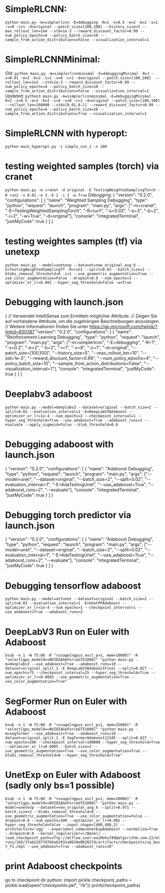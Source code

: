 # SimpleRLCNN:
`python main.py -m=simplerlcnn -E=debugging -R=1 -s=0.5 -e=2 -b=2 -i=1 -v=8 -c=1 -d=original --patch_size=[100,100] --history_size=5 --max_rollout_len=1e4 --std=1e-3 --reward_discount_factor=0.99 --num_policy_epochs=4 --policy_batch_size=10 --sample_from_action_distributions=False --visualization_interval=1`

# SimpleRLCNNMinimal:
Old:
`python main.py -m=simplerlcnnminimal -E=debuggingMinimal -R=1 -s=0.01 -e=2 -b=2 -i=1 -v=8 -c=1 -d=original --patch_size=[100,100]  --rollout_len=1e3 --std=1e-3 --reward_discount_factor=0.99 --num_policy_epochs=4 --policy_batch_size=10 --sample_from_action_distributions=False --visualization_interval=1`
Updated:
`python3 main.py -m=simplerlcnnminimal -E=debuggingMinimal -R=1 -s=0.5 -e=2 -b=2 -i=4 -v=8 -c=1 -d=original --patch_size=[100,100] --rollout_len=160000 --std=[0.01,0.1] --reward_discount_factor=0.99 --num_policy_epochs=4 --policy_batch_size=10 --sample_from_action_distributions=True --visualization_interval=1`


# SimpleRLCNN with hyperopt:
`python main_hyperopt.py -s simple_cnn_1 -n 100`

# testing weighted samples (torch) via cranet
`python main.py -m cranet -d original -E TestingWeightedSamplingTorch -R run1 -s 0.01 -e 3 -b 2 -i 2 -w True`
Debugging:
{
    "version": "0.2.0",
    "configurations": [
        {
            "name": "Weighted Sampling Debugging",
            "type": "python",
            "request": "launch",
            "program": "main.py",
            "args": ["-m=cranet", "-E=TestingWeightedSamplingTorch", "-R=run1", "-s=0.03", "-e=3", "-b=2", "-i=2", "-w=True", "-d=original"],
            "console": "integratedTerminal",
            "justMyCode": true
        }
    ]
}

# testing weightes samples (tf) via unetexp
`python main.py --model=unetexp --dataset=new_original_aug_6 -E=TestingWeightedSamplingTf -R=run1 --split=0.03 --batch_size=2 --blobs_removal_threshold=0 -i=1 --use_geometric_augmentation=True --use_color_augmentation=False --dropout=0.0 --num_epochs=3 --optimizer_or_lr=0.001 --hyper_seg_threshold=False -w=True`

# Debugging with launch.json
{
    // Verwendet IntelliSense zum Ermitteln möglicher Attribute.
    // Zeigen Sie auf vorhandene Attribute, um die zugehörigen Beschreibungen anzuzeigen.
    // Weitere Informationen finden Sie unter https://go.microsoft.com/fwlink/?linkid=830387
    "version": "0.2.0",
    "configurations": [
        {
            "name": "Reinforcement Learning Debugging",
            "type": "python",
            "request": "launch",
            "program": "main.py",
            "args": ["-m=simplerlcnn", "-E=debugging", "-R=1", "-s=0.2", "-e=2", "-b=2", "-i=1", "-v=8", "-c=1", "-d=original", "--patch_size=[100,100]", "--history_size=5", "--max_rollout_len=10", "--std=1e-3", "--reward_discount_factor=0.99", "--num_policy_epochs=4", "--policy_batch_size=10", "--sample_from_action_distributions=False", "--visualization_interval=1"],
            "console": "integratedTerminal",
            "justMyCode": true
        }
    ]
}
# Deeplabv3 adaboost
`python main.py --model=deeplabv3 --dataset=original --batch_size=2 --split=0.03 --evaluation_interval=1 -E=DeepLabV3Adaboost --optimizer_or_lr=1e-4 --num_epochs=2 --checkpoint_interval=1 --hyper_seg_threshold=True --use_adaboost=True --adaboost_runs=2 --evaluate --apply_sigmoid=False --blob_threshold=0.0`

# Debugging adaboost with launch.json
{
    "version": "0.2.0",
    "configurations": [
        {
            "name": "Adaboost Debugging",
            "type": "python",
            "request": "launch",
            "program": "main.py",
            "args": ["--model=unet", "--dataset=original", "--batch_size=2", "--split=0.02", "--evaluation_interval=1", "-E=AdaTestingUnet", "--use_adaboost=True", "--adaboost_runs=2", "--evaluate"],
            "console": "integratedTerminal",
            "justMyCode": true
        }
    ]
}

# Debugging torch predictor via launch.json
{
    "version": "0.2.0",
    "configurations": [
        {
            "name": "Adaboost Debugging",
            "type": "python",
            "request": "launch",
            "program": "main.py",
            "args": ["--model=unet", "--dataset=original", "--batch_size=2", "--split=0.02", "--evaluation_interval=1", "-E=AdaTestingUnet", "--use_adaboost=True", "--adaboost_runs=2", "--evaluate"],
            "console": "integratedTerminal",
            "justMyCode": true
        }
    ]
}


# Debugging tensorflow adaboost
`python main.py --model=attunet --dataset=original --batch_size=2 --split=0.03 --evaluation_interval=1 -E=UnetPPAdaboost --optimizer_or_lr=1e-4 --num_epochs=1 --checkpoint_interval=1 --use_adaboost=True --adaboost_runs=2`

# DeepLabV3 Run on Euler with Adaboost
`bsub -n 1 -W 75:00 -R "rusage[ngpus_excl_p=1, mem=10000]" -R "select[gpu_model0==NVIDIAGeForceGTX1080]" "python main.py -m=deeplabv3 --use_adaboost=True --adaboost_runs=10 --dataset=original_split_1 -E DeepLabV3AdaboostFinal --split=0.827 --num_epochs=75 --checkpoint_interval=25 --hyper_seg_threshold=True --optimizer_or_lr=0.0002 --use_geometric_augmentation=True --use_color_augmentation=True"`

# SegFormer Run on Euler with Adaboost
`bsub -n 1 -W 75:00 -R "rusage[ngpus_excl_p=1, mem=25000]" -R "select[gpu_model0==NVIDIAGeForceGTX1080]" "python main.py -m=segformer --use_adaboost=True --adaboost_runs=10 --dataset=original_split_1 -E SegFormerAdaboost12345 --split=0.827 --num_epochs=260 --checkpoint_interval=100000 --hyper_seg_threshold=True --optimizer_or_lr=0.0005 --batch_size=2 --use_geometric_augmentation=True --use_color_augmentation=True --blobs_removal_threshold=0 --hyper_seg_threshold=True"`

# UnetExp on Euler with Adaboost (sadly only bs=1 possible)
`bsub -n 1 -W 75:00 -R "rusage[ngpus_excl_p=1, mem=28000]" -R "select[gpu_model0==NVIDIAGeForceGTX1080]" "python main.py --model=unetexp --dataset=new_original_aug_6 --split=0.971 --batch_size=2 --blobs_removal_threshold=0 --use_geometric_augmentation=True --use_color_augmentation=False --dropout=0.0 --num_epochs=100 --optimizer_or_lr=0.001 --hyper_seg_threshold=False --input_shape=[400,400,3] --architecture='vgg' --experiment_name=UnetExpAdaboost --normalize=True --dropout=0.0 --kernel_regularizer=\(None\) --load_checkpoint_path=sftp://mlflow_user:waiMohu749@algvrithm.com:22/mlruns/169/37ab12b7fd784ab2931a9010e082027d/artifacts/checkpoints/cp_best_f1.ckpt --use_adaboost=True --adaboost_runs=10"`

# print Adaboost checkpoints
go to checkpoint dir
python:
import pickle
checkpoint_paths = pickle.load(open("checkpoints.pkl", "rb"))
print(checkpoint_paths)